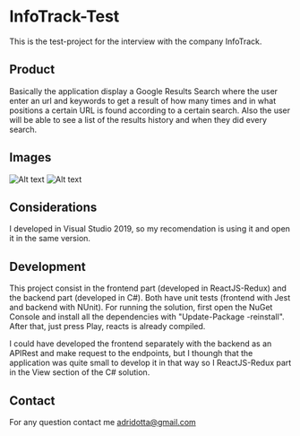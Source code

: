 # InfoTrack-Test
This is the test-project for the interview with the company InfoTrack.

## Product
Basically the application display a Google Results Search where the user enter an url and keywords to get a result of how many times and in what positions a certain URL is found according to a certain search.
Also the user will be able to see a list of the results history and when they did every search.

## Images
![Alt text](https://i.ibb.co/Jy1yQFj/1.png)
![Alt text](https://i.ibb.co/WHSMP26/2.png)

## Considerations
I developed in Visual Studio 2019, so my recomendation is using it and open it in the same version.

## Development
This project consist in the frontend part (developed in ReactJS-Redux) and the backend part (developed in C#).
Both have unit tests (frontend with Jest and backend with NUnit). 
For running the solution, first open the NuGet Console and install all the dependencies with "Update-Package -reinstall".
After that, just press Play, reacts is already compiled.

I could have developed the frontend separately with the backend as an APIRest and make request to the endpoints, but I thoungh that the application was quite small to develop it in that way so I ReactJS-Redux part in the View section of the C# solution.

## Contact
For any question contact me adridotta@gmail.com


